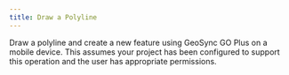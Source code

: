 ```yaml
---
title: Draw a Polyline
---
```

			
Draw a polyline and create a new feature using GeoSync GO Plus on a mobile device. This assumes your project has been configured to support this operation and the user has appropriate permissions.    